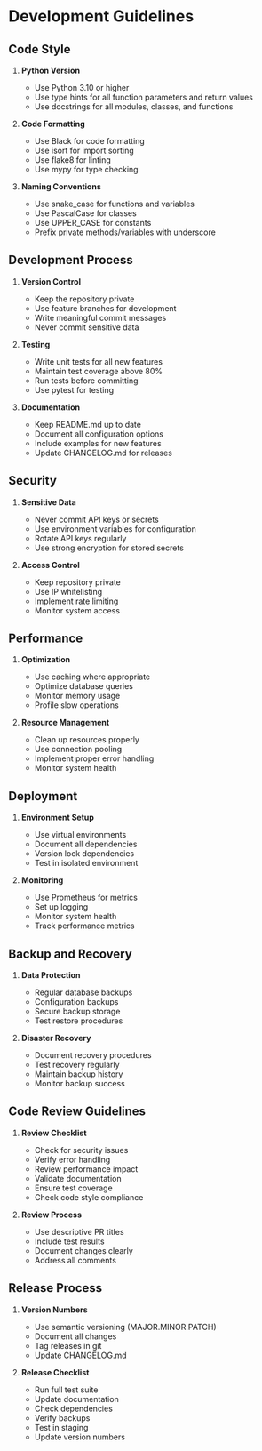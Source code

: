# Development Guidelines

## Code Style

1. **Python Version**
   - Use Python 3.10 or higher
   - Use type hints for all function parameters and return values
   - Use docstrings for all modules, classes, and functions

2. **Code Formatting**
   - Use Black for code formatting
   - Use isort for import sorting
   - Use flake8 for linting
   - Use mypy for type checking

3. **Naming Conventions**
   - Use snake_case for functions and variables
   - Use PascalCase for classes
   - Use UPPER_CASE for constants
   - Prefix private methods/variables with underscore

## Development Process

1. **Version Control**
   - Keep the repository private
   - Use feature branches for development
   - Write meaningful commit messages
   - Never commit sensitive data

2. **Testing**
   - Write unit tests for all new features
   - Maintain test coverage above 80%
   - Run tests before committing
   - Use pytest for testing

3. **Documentation**
   - Keep README.md up to date
   - Document all configuration options
   - Include examples for new features
   - Update CHANGELOG.md for releases

## Security

1. **Sensitive Data**
   - Never commit API keys or secrets
   - Use environment variables for configuration
   - Rotate API keys regularly
   - Use strong encryption for stored secrets

2. **Access Control**
   - Keep repository private
   - Use IP whitelisting
   - Implement rate limiting
   - Monitor system access

## Performance

1. **Optimization**
   - Use caching where appropriate
   - Optimize database queries
   - Monitor memory usage
   - Profile slow operations

2. **Resource Management**
   - Clean up resources properly
   - Use connection pooling
   - Implement proper error handling
   - Monitor system health

## Deployment

1. **Environment Setup**
   - Use virtual environments
   - Document all dependencies
   - Version lock dependencies
   - Test in isolated environment

2. **Monitoring**
   - Use Prometheus for metrics
   - Set up logging
   - Monitor system health
   - Track performance metrics

## Backup and Recovery

1. **Data Protection**
   - Regular database backups
   - Configuration backups
   - Secure backup storage
   - Test restore procedures

2. **Disaster Recovery**
   - Document recovery procedures
   - Test recovery regularly
   - Maintain backup history
   - Monitor backup success

## Code Review Guidelines

1. **Review Checklist**
   - Check for security issues
   - Verify error handling
   - Review performance impact
   - Validate documentation
   - Ensure test coverage
   - Check code style compliance

2. **Review Process**
   - Use descriptive PR titles
   - Include test results
   - Document changes clearly
   - Address all comments

## Release Process

1. **Version Numbers**
   - Use semantic versioning (MAJOR.MINOR.PATCH)
   - Document all changes
   - Tag releases in git
   - Update CHANGELOG.md

2. **Release Checklist**
   - Run full test suite
   - Update documentation
   - Check dependencies
   - Verify backups
   - Test in staging
   - Update version numbers
